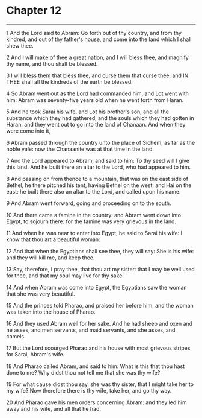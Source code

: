 # Chapter 12

***

1 And the Lord said to Abram: Go forth out of thy country, and from thy kindred, and out of thy father's house, and come into the land which I shall shew thee.

2 And I will make of thee a great nation, and I will bless thee, and magnify thy name, and thou shalt be blessed.

3 I will bless them that bless thee, and curse them that curse thee, and IN THEE shall all the kindreds of the earth be blessed.

4 So Abram went out as the Lord had commanded him, and Lot went with him: Abram was seventy-five years old when he went forth from Haran.

5 And he took Sarai his wife, and Lot his brother's son, and all the substance which they had gathered, and the souls which they had gotten in Haran: and they went out to go into the land of Chanaan. And when they were come into it,

6 Abram passed through the country unto the place of Sichem, as far as the noble vale: now the Chanaanite was at that time in the land.

7 And the Lord appeared to Abram, and said to him: To thy seed will I give this land. And he built there an altar to the Lord, who had appeared to him.

8 And passing on from thence to a mountain, that was on the east side of Bethel, he there pitched his tent, having Bethel on the west, and Hai on the east: he built there also an altar to the Lord, and called upon his name.

9 And Abram went forward, going and proceeding on to the south.

10 And there came a famine in the country: and Abram went down into Egypt, to sojourn there: for the famine was very grievous in the land.

11 And when he was near to enter into Egypt, he said to Sarai his wife: I know that thou art a beautiful woman:

12 And that when the Egyptians shall see thee, they will say: She is his wife: and they will kill me, and keep thee.

13 Say, therefore, I pray thee, that thou art my sister: that I may be well used for thee, and that my soul may live for thy sake.

14 And when Abram was come into Egypt, the Egyptians saw the woman that she was very beautiful.

15 And the princes told Pharao, and praised her before him: and the woman was taken into the house of Pharao.

16 And they used Abram well for her sake. And he had sheep and oxen and he asses, and men servants, and maid servants, and she asses, and camels.

17 But the Lord scourged Pharao and his house with most grievous stripes for Sarai, Abram's wife.

18 And Pharao called Abram, and said to him: What is this that thou hast done to me? Why didst thou not tell me that she was thy wife?

19 For what cause didst thou say, she was thy sister, that I might take her to my wife? Now therefore there is thy wife, take her, and go thy way.

20 And Pharao gave his men orders concerning Abram: and they led him away and his wife, and all that he had.

